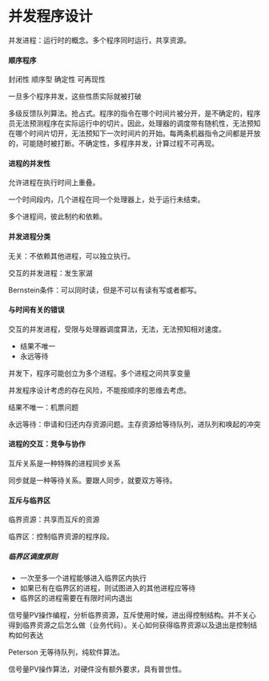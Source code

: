 # 并发程序设计

并发进程：运行时的概念。多个程序同时运行，共享资源。

#### 顺序程序

封闭性 顺序型 确定性 可再现性

一旦多个程序并发，这些性质实际就被打破

多级反馈队列算法。抢占式。程序的指令在哪个时间片被分开，是不确定的，程序员无法预测程序在实际运行中的切片。因此，处理器的调度带有随机性，无法预知在哪个时间片切开，无法预知下一次时间片的开始。每两条机器指令之间都是开放的，可能随时被打断。不确定性，多程序并发，计算过程不可再现。

#### 进程的并发性

允许进程在执行时间上重叠。

一个时间段内，几个进程在同一个处理器上，处于运行未结束。

多个进程间，彼此制约和依赖。

#### 并发进程分类

无关：不依赖其他进程，可以独立执行。

交互的并发进程：发生家湖

Bernstein条件：可以同时读，但是不可以有读有写或者都写。

#### 与时间有关的错误

交互的并发进程，受限与处理器调度算法，无法，无法预知相对速度。

* 结果不唯一
* 永远等待

并发下，程序可能创立为多个进程。多个进程之间共享变量

并发程序设计考虑的存在风险，不能按顺序的思维去考虑。

结果不唯一：机票问题

永远等待：申请和归还内存资源问题。主存资源给等待队列，进队列和唤起的冲突

#### 进程的交互：竞争与协作

互斥关系是一种特殊的进程同步关系

同步就是一种等待关系。要跟人同步，就要双方等待。

#### 互斥与临界区

临界资源：共享而互斥的资源

临界区：控制临界资源的程序段。

##### 临界区调度原则

* 一次至多一个进程能够进入临界区内执行
* 如果已有在临界区的进程，则试图进入的其他进程应等待
* 临界区的进程需要在有限时间内退出

信号量PV操作编程，分析临界资源，互斥使用时候，进出得控制结构。并不关心得到临界资源之后怎么做（业务代码）。关心如何获得临界资源以及退出是控制结构如何表达

Peterson 无等待队列，纯软件算法。

信号量PV操作算法，对硬件没有额外要求，具有普世性。